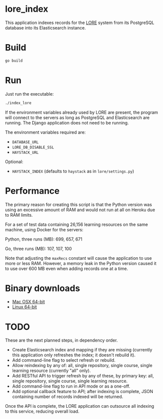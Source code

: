 # lore_index

This application indexes records for the [LORE](https://github.com/mitodl/lore) system from its PostgreSQL database into its Elasticsearch instance.

# Build

```sh
go build
```

# Run

Just run the executable:

```sh
./index_lore
```

If the environment variables already used by LORE are present, the program will connect to the servers as long as PostgreSQL and Elasticsearch are running. The Django application does not need to be running.

The environment variables required are:

- `DATABASE_URL`
- `LORE_DB_DISABLE_SSL`
- `HAYSTACK_URL`

Optional:

- `HAYSTACK_INDEX` (defaults to `haystack` as in `lore/settings.py`)

# Performance

The primary reason for creating this script is that the Python version was using an excessive amount of RAM and would not run at all on Heroku due to RAM limits.

For a set of test data containing 26,156 learning resources on the same machine, using Docker for the servers:

Python, three runs (MB): 699, 657, 671

Go, three runs (MB): 107, 107, 100

Note that adjusting the `maxRecs` constant will cause the application to use more or less RAM. However, a memory leak in the Python version caused it to use over 600 MB even when adding records one at a time.

#  Binary downloads

- [Mac OSX 64-bit](https://aoeus.com/index_lore_OSX)
- [Linux 64-bit](https://aoeus.com/index_lore_Linux64)

# TODO

These are the next planned steps, in dependency order.

- Create Elasticsearch index and mapping if they are missing (currently this application only refreshes the index; it doesn't rebuild it).
- Add command-line flag to select refresh or rebuild.
- Allow reindexing by any of: all, single repository, single course, single learning resource (currently "all" only).
- Add RESTful API to trigger refresh by any of these, by primary key: all, single repository, single course, single learning resource.
- Add command-line flag to run in API mode or as a one-off.
- Add optional callback feature to API; after indexing is complete, JSON containing number of records indexed will be returned.

Once the API is complete, the LORE application can outsource all indexing to this service, reducing overall load.
